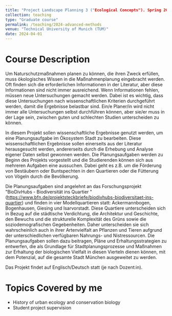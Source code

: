 ```yaml
---
title: "Project Landscape Planning 3 ("Ecological Concepts"). Spring 2024"
collection: teaching
type: "Graduate course"
permalink: /teaching/2024-advanced-methods
venue: "Technical University of Munich (TUM)"
date: 2024-04-01
---
```


Course Description
======
Um Naturschutzmaßnahmen planen zu können, die ihren Zweck erfüllen, muss ökologisches Wissen in die Maßnahmenplanung eingebracht werden. Oft finden sich die erforderlichen Informationen in der Literatur, aber diese Informationen sind nicht immer ausreichend. Wenn Informationen fehlen, müssen neue Untersuchungen gemacht werden. Dabei ist es wichtig, dass diese Untersuchungen nach wissenschaftlichen Kriterien durchgeführt werden, damit die Ergebnisse belastbar sind. Ein/e Planer/in wird nicht immer alle Untersuchungen selbst durchführen können, aber sie/er muss in der Lage sein, zwischen guten und schlechten Studien unterscheiden zu können.

In diesem Projekt sollen wissenschaftliche Ergebnisse genutzt werden, um eine Planungsaufgabe im Ökosystem Stadt zu bearbeiten. Diese wissenschaftlichen Ergebnisse sollen einerseits aus der Literatur herausgesucht werden, andererseits durch die Erhebung und Analyse eigener Daten selbst gewonnen werden. Die Planungsaufgaben werden zu Beginn des Projekts vorgestellt und die Studierenden können sich aus mehreren Aufgaben eine aussuchen. Dabei geht es z.B. um die Förderung von Bestäubern oder Buntspechten in den Quartieren oder die Fütterung von Vögeln durch die Bevölkerung.

Die Planungsaufgaben sind angelehnt an das Forschungsprojekt "BioDivHubs - Biodiversität ins Quartier " (https://www.bfn.de/projektsteckbriefe/biodivhubs-biodiversitaet-ins-quartier) und finden in vier Modellquartieren statt: Ackermannbogen, Bogenhausen, Giesing und Isarvorstadt. Diese Quartiere unterscheiden sich in Bezug auf die städtische Verdichtung, die Architektur und Geschichte, den Bewuchs und die strukturelle Komplexität des Grüns sowie die soziodemografischen Gegebenheiten. Daher unterscheiden sie sich wahrscheinlich auch in ihrer Artenvielfalt an Pflanzen und Tieren aufgrund der unterschiedlichen verfügbaren Nahrungs- und Nistressourcen. Die Planungsaufgaben sollen dazu beitragen, Pläne und Erhaltungsstrategien zu entwerfen, die als Grundlage für Stadtplanungsprozesse und Maßnahmen zur Erhaltung der biologischen Vielfalt in diesen Vierteln dienen können, mit dem Potenzial, auf die gesamte Stadt München ausgeweitet zu werden.

Das Projekt findet auf Englisch/Deutsch statt (je nach Dozent:in). 

Topics Covered by me
======
* History of urban ecology and conservation biology
* Student project supervision

